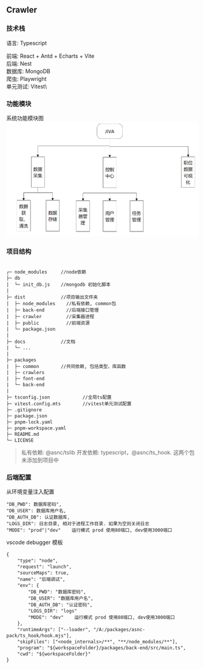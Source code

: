## Crawler

### 技术栈

语言: Typescript

前端: React + Antd + Echarts + Vite\
后端: Nest\
数据库: MongoDB\
爬虫: Playwright\
单元测试: Vitest\

### 功能模块

系统功能模块图
<img src="./docs/imgs/功能模块图.png">

### 项目结构

```

┌─ node_modules     //node依赖
├─ db
|  └─ init_db.js    //mongodb 初始化脚本
|
├─ dist             //项目输出文件夹
|  ├─ node_modules    //私有依赖, common包
|  ├─ back-end        //后端接口管理
|  ├─ crawler         //采集器进程
|  ├─ public          //前端资源
|  └─ package.json
|
├─ docs             //文档
|  └─ ...
|
├─ packages
|  ├─ common        //共同依赖, 包括类型、库函数
|  ├─ crawlers
|  ├─ font-end
|  └─ back-end
|
├─ tsconfig.json            //全局ts配置
├─ vitest.config.mts        //vitest单元测试配置
├─ .gitignore
├─ package.json
├─ pnpm-lock.yaml
├─ pnpm-workspace.yaml
├─ README.md
└─ LICENSE
```

> 私有依赖: @asnc/tslib
> 开发依赖: typescript，@asnc/ts_hook. 这两个包未添加到项目中

### 后端配置

从环境变量注入配置

```
"DB_PWD": 数据库密码",
"DB_USER": 数据库用户名,
"DB_AUTH_DB": 认证数据库,
"LOGS_DIR": 日志目录, 相对于进程工作目录. 如果为空则关闭日志
"MODE": "prod"|"dev"    运行模式 prod 使用80端口, dev使用3000端口
```

vscode debugger 模板

```
{
    "type": "node",
    "request": "launch",
    "sourceMaps": true,
    "name": "后端调试",
    "env": {
        "DB_PWD": "数据库密码",
        "DB_USER": "数据库用户名",
        "DB_AUTH_DB": "认证密码",
        "LOGS_DIR": "logs"
        "MODE": "dev"    运行模式 prod 使用80端口, dev使用3000端口
    },
    "runtimeArgs": ["--loader", "/A:/packages/asnc-pack/ts_hook/hook.mjs"],
    "skipFiles": ["<node_internals>/**", "**/node_modules/**"],
    "program": "${workspaceFolder}/packages/back-end/src/main.ts",
    "cwd": "${workspaceFolder}"
}
```

